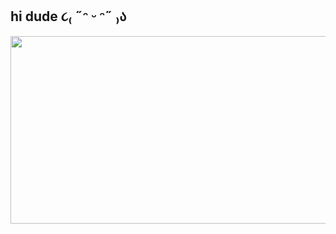 ## hi dude ૮₍ ˶ᵔ ᵕ ᵔ˶ ₎ა
<div align="center">
  <img src="https://media.giphy.com/media/dWesBcTLavkZuG35MI/giphy.gif" width="600" height="300"/>
</div>
